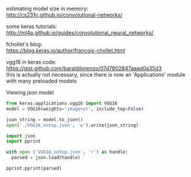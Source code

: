 

estimating model size in memory:  
http://cs231n.github.io/convolutional-networks/


some keras tutorials:  
http://ml4a.github.io/guides/convolutional_neural_networks/  

fchollet's blog:  
https://blog.keras.io/author/francois-chollet.html  


vgg16 in keras code:  
https://gist.github.com/baraldilorenzo/07d7802847aaad0a35d3  
  this is actually not necessary, since there is now an 'Applications' module with many preloaded models

Viewing json model
```python
from keras.applications.vgg16 import VGG16
model = VGG16(weights='imagenet', include_top=False)

json_string = model.to_json()
open('./VGG16_notop.json', 'w').write(json_string)

import json
import pprint

with open ('VGG16_notop.json', 'r') as handle:
  parsed = json.load(handle)

pprint.pprint(parsed)
```

